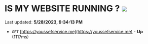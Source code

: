# IS MY WEBSITE RUNNING ? [![](https://img.shields.io/static/v1?label=Sponsor&message=%E2%9D%A4&logo=GitHub&color=%23fe8e86)](https://github.com/sponsors/<username>)

Last updated: **5/28/2023, 9:34:13 PM**

- `GET` [https://youssefservice.me](https://youssefservice.me) - **Up** (1117ms)
